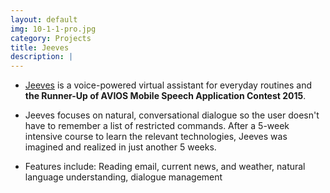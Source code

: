 ```yaml
---
layout: default
img: 10-1-1-pro.jpg
category: Projects
title: Jeeves
description: |
---
```

* [Jeeves](https://github.com/arikalfus/Jeeves) is a voice-powered virtual assistant for everyday routines and **the Runner-Up of AVIOS Mobile Speech Application Contest 2015**. 


* Jeeves focuses on natural, conversational dialogue so the user doesn't have to remember a list of restricted commands. After a 5-week intensive course to learn the relevant technologies, Jeeves was imagined and realized in just another 5 weeks.


* Features include: Reading email, current news, and weather, natural language understanding, dialogue management
